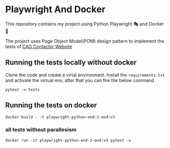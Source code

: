 # Playwright And Docker
This repository contains my project using Python Playwright 🎭 and Docker🐋

The project uses Page Object Model(POM) design pattern to implement the tests of [CAG Contactor Website](https://careers.contactor.cag.se/)



## Running the tests locally without docker
Clone the code and create a virtal environment. Install the ``requirements.txt`` and activate the virtual env, after that you can fire the below command

``pytest -v tests``

## Running the tests on docker

``docker build . -t playwright-python-end-2-end:v3``

### all tests without parallesism
``docker run -it playwright-python-end-2-end:v3 pytest -v``
